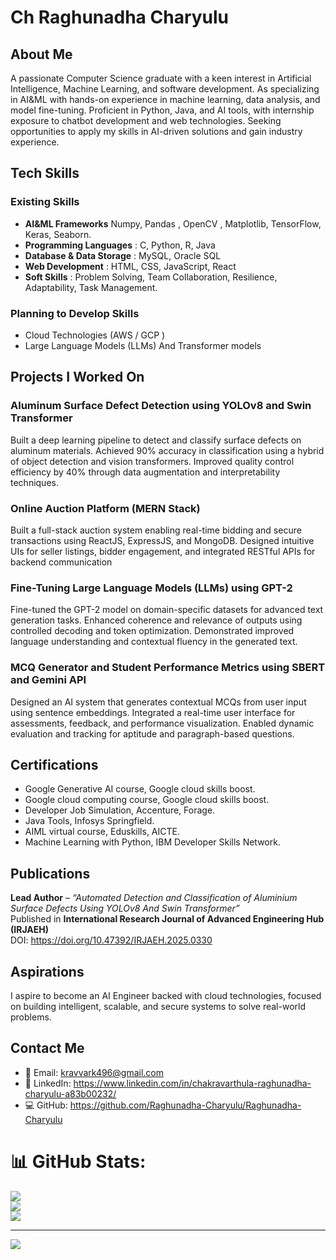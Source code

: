 # Ch Raghunadha Charyulu

## About Me
A passionate Computer Science graduate with a keen interest in Artificial Intelligence, Machine Learning, and software development. As specializing in AI&ML with hands-on experience in machine learning, data analysis, and model fine-tuning. Proficient in Python, Java, and AI tools, with internship exposure to chatbot development and web technologies. Seeking opportunities to apply my skills in AI-driven solutions and gain industry experience.

## Tech Skills

### Existing Skills
- **AI&ML Frameworks**
  Numpy, Pandas , OpenCV , Matplotlib, TensorFlow, Keras, Seaborn.
- **Programming Languages**     : C, Python, R, Java
- **Database & Data Storage**   : MySQL, Oracle SQL  
- **Web Development**           : HTML, CSS, JavaScript, React   
- **Soft Skills**               : Problem Solving, Team Collaboration, Resilience, Adaptability, Task Management.
### Planning to Develop Skills
- Cloud Technologies (AWS / GCP ) 
- Large Language Models (LLMs) And Transformer models

## Projects I Worked On

### Aluminum Surface Defect Detection using YOLOv8 and Swin Transformer
Built a deep learning pipeline to detect and classify surface defects on aluminum materials. Achieved 90% accuracy in classification using a hybrid of object detection and vision transformers. Improved quality control efficiency by 40% through data augmentation and interpretability techniques.

### Online Auction Platform (MERN Stack)
Built a full-stack auction system enabling real-time bidding and secure transactions using ReactJS, ExpressJS, and MongoDB. Designed intuitive UIs for seller listings, bidder engagement, and integrated RESTful APIs for backend communication

### Fine-Tuning Large Language Models (LLMs) using GPT-2
Fine-tuned the GPT-2 model on domain-specific datasets for advanced text generation tasks. Enhanced coherence and relevance of outputs using controlled decoding and token optimization. Demonstrated improved language understanding and contextual fluency in the generated text.

### MCQ Generator and Student Performance Metrics using SBERT and Gemini API
Designed an AI system that generates contextual MCQs from user input using sentence embeddings. Integrated a real-time user interface for assessments, feedback, and performance visualization. Enabled dynamic evaluation and tracking for aptitude and paragraph-based questions.


## Certifications
- Google Generative AI course, Google cloud skills boost.                                                                                            
- Google cloud computing course, Google cloud skills boost.
- Developer Job Simulation, Accenture, Forage.
- Java Tools, Infosys Springfield.                                                                                                            
- AIML virtual course, Eduskills, AICTE.                                                                                                                       
- Machine Learning with Python, IBM Developer Skills Network.                                                                                                                                                     



## Publications
**Lead Author** – *“Automated Detection and Classification of Aluminium Surface Defects Using YOLOv8 And Swin 
Transformer”*  
Published in **International Research Journal of Advanced Engineering Hub (IRJAEH)**  
DOI: https://doi.org/10.47392/IRJAEH.2025.0330

## Aspirations
I aspire to become an AI Engineer backed with cloud technologies, focused on building intelligent, scalable, and secure systems to solve real-world problems.

## Contact Me

- 📧 Email: kravvark496@gmail.com 
- 🔗 LinkedIn: https://www.linkedin.com/in/chakravarthula-raghunadha-charyulu-a83b00232/  
- 💻 GitHub: https://github.com/Raghunadha-Charyulu/Raghunadha-Charyulu

# 📊 GitHub Stats:
![](https://github-readme-stats.vercel.app/api?username=Raghunadha-Charyulu&theme=synthwave&hide_border=false&include_all_commits=false&count_private=false)<br/>
![](https://nirzak-streak-stats.vercel.app/?user=Raghunadha-Charyulu&theme=synthwave&hide_border=false)<br/>
![](https://github-readme-stats.vercel.app/api/top-langs/?username=Raghunadha-Charyulu&theme=synthwave&hide_border=false&include_all_commits=false&count_private=false&layout=compact)

---
[![](https://visitcount.itsvg.in/api?id=Raghunadha-Charyulu&icon=0&color=0)](https://visitcount.itsvg.in)

<!-- Proudly created with GPRM ( https://gprm.itsvg.in ) -->





